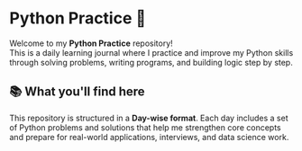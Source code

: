 # Python Practice 🚀

Welcome to my **Python Practice** repository!  
This is a daily learning journal where I practice and improve my Python skills through solving problems, writing programs, and building logic step by step.

## 📚 What you'll find here

This repository is structured in a **Day-wise format**. Each day includes a set of Python problems and solutions that help me strengthen core concepts and prepare for real-world applications, interviews, and data science work.




